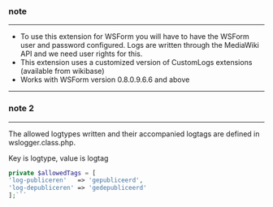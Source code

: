 
### note

---
* To use this extension for WSForm you will have to have the WSForm user and password configured. Logs are written through the MediaWiki API and we need user rights for this.
* This extension uses a customized version of CustomLogs extensions (available from wikibase)
* Works with WSForm version 0.8.0.9.6.6 and above

---

### note 2

---
The allowed logtypes written and their accompanied logtags are defined in wslogger.class.php.

Key is logtype, value is logtag
```php
private $allowedTags = [
'log-publiceren'   => 'gepubliceerd',
'log-depubliceren' => 'gedepubliceerd'
];```


